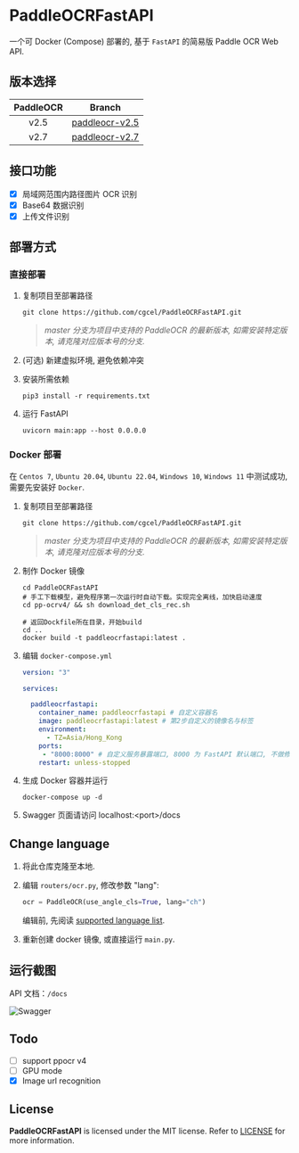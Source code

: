 # PaddleOCRFastAPI

一个可 Docker (Compose) 部署的, 基于 `FastAPI` 的简易版 Paddle OCR Web API.

## 版本选择

| PaddleOCR | Branch |
| :--: | :--: |
| v2.5 | [paddleocr-v2.5](https://github.com/cgcel/PaddleOCRFastAPI/tree/paddleocr-v2.5) |
| v2.7 | [paddleocr-v2.7](https://github.com/cgcel/PaddleOCRFastAPI/tree/paddleocr-v2.7) |

## 接口功能

- [x] 局域网范围内路径图片 OCR 识别
- [x] Base64 数据识别
- [x] 上传文件识别

## 部署方式

### 直接部署

1. 复制项目至部署路径

   ```shell
   git clone https://github.com/cgcel/PaddleOCRFastAPI.git
   ```

   > *master 分支为项目中支持的 PaddleOCR 的最新版本, 如需安装特定版本, 请克隆对应版本号的分支.*

2. (可选) 新建虚拟环境, 避免依赖冲突
3. 安装所需依赖

   ```shell
   pip3 install -r requirements.txt
   ```

4. 运行 FastAPI

   ```shell
   uvicorn main:app --host 0.0.0.0
   ```

### Docker 部署

在 `Centos 7`, `Ubuntu 20.04`, `Ubuntu 22.04`, `Windows 10`, `Windows 11` 中测试成功, 需要先安装好 `Docker`.

1. 复制项目至部署路径

   ```shell
   git clone https://github.com/cgcel/PaddleOCRFastAPI.git
   ```

   > *master 分支为项目中支持的 PaddleOCR 的最新版本, 如需安装特定版本, 请克隆对应版本号的分支.*

2. 制作 Docker 镜像

   ```shell
   cd PaddleOCRFastAPI
   # 手工下载模型，避免程序第一次运行时自动下载。实现完全离线，加快启动速度
   cd pp-ocrv4/ && sh download_det_cls_rec.sh

   # 返回Dockfile所在目录，开始build
   cd ..
   docker build -t paddleocrfastapi:latest .
   ```

3. 编辑 `docker-compose.yml`

   ```yaml
   version: "3"

   services:

     paddleocrfastapi:
       container_name: paddleocrfastapi # 自定义容器名
       image: paddleocrfastapi:latest # 第2步自定义的镜像名与标签
       environment:
         - TZ=Asia/Hong_Kong
       ports:
        - "8000:8000" # 自定义服务暴露端口, 8000 为 FastAPI 默认端口, 不做修改
       restart: unless-stopped
   ```

4. 生成 Docker 容器并运行

   ```shell
   docker-compose up -d
   ```

5. Swagger 页面请访问 localhost:\<port\>/docs

## Change language

1. 将此仓库克隆至本地.
2. 编辑 `routers/ocr.py`, 修改参数 "lang":

   ```python
   ocr = PaddleOCR(use_angle_cls=True, lang="ch")
   ```

   编辑前, 先阅读 [supported language list](https://github.com/PaddlePaddle/PaddleOCR/blob/release/2.7/doc/doc_en/multi_languages_en.md#5-support-languages-and-abbreviations).

3. 重新创建 docker 镜像, 或直接运行 `main.py`.

## 运行截图
API 文档：`/docs`

![Swagger](https://raw.githubusercontent.com/cgcel/PaddleOCRFastAPI/dev/screenshots/Swagger.png)

## Todo

- [ ] support ppocr v4
- [ ] GPU mode
- [x] Image url recognition

## License

**PaddleOCRFastAPI** is licensed under the MIT license. Refer to [LICENSE](https://github.com/cgcel/PaddleOCRFastAPI/blob/master/LICENSE) for more information.
